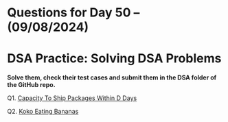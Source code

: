 # Questions for Day 50 – (09/08/2024)
# DSA Practice: Solving DSA Problems


**Solve them, check their test cases and submit them in the DSA folder of the GitHub repo.**

Q1. [Capacity To Ship Packages Within D Days](https://leetcode.com/problems/capacity-to-ship-packages-within-d-days/description/)

Q2. [Koko Eating Bananas](https://leetcode.com/problems/koko-eating-bananas/description/)
